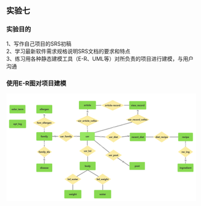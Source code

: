 ## 实验七
### 实验目的
1、写作自己项目的SRS初稿  
2、学习最新软件需求规格说明SRS文档的要求和特点  
3、练习用各种静态建模工具（E-R、UML等）对所负责的项目进行建模，与用户沟通  

### 使用E-R图对项目建模
![EX7-1](https://github.com/renhailiyou/Software-Project/blob/main/MATERIAL/ex7-1.png)
